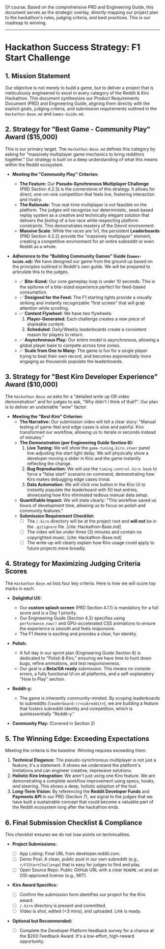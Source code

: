 Of course. Based on the comprehensive PRD and Engineering Guide, this document serves as the strategic overlay, directly mapping our project plan to the hackathon's rules, judging criteria, and best practices. This is our roadmap to winning.

---

# Hackathon Success Strategy: F1 Start Challenge

## 1. Mission Statement

Our objective is not merely to build a game, but to deliver a project that is meticulously engineered to excel in every category of the Reddit & Kiro Hackathon. This document synthesizes our Product Requirements Document (PRD) and Engineering Guide, aligning them directly with the explicit goals, judging criteria, and submission requirements outlined in the `Hackathon-Base.md` and `Games-Guide.md`.

## 2. Strategy for "Best Game - Community Play" Award ($15,000)

This is our primary target. The `Hackathon-Base.md` defines this category by asking for "massively multiplayer game mechanics to bring redditors together." Our strategy is built on a deep understanding of what this means within the Reddit ecosystem.

- **Meeting the "Community Play" Criterion:**

  - **The Feature:** Our **Pseudo-Synchronous Multiplayer Challenge** (PRD Section 4.2.3) is the cornerstone of this strategy. It allows for direct, one-on-one competition that feels live, fostering interaction and rivalry.
  - **The Rationale:** True real-time multiplayer is not feasible on the platform. The judges will recognize our deterministic, seed-based replay system as a creative and technically elegant solution that delivers the _feeling_ of a live race while respecting platform constraints. This demonstrates mastery of the Devvit environment.
  - **Massive Scale:** While the races are 1v1, the persistent **Leaderboards** (PRD Section 4.2.2) provide the "massively multiplayer" element, creating a competitive environment for an entire subreddit or even Reddit as a whole.

- **Adherence to the "Building Community Games" Guide (`Games-Guide.md`):**
  We have designed our game from the ground up based on the principles outlined in Reddit's own guide. We will be prepared to articulate this to the judges.
  - ✅ **Bite-Sized:** Our core gameplay loop is under 10 seconds. This is the epitome of a bite-sized experience perfect for feed-based consumption.
  - ✅ **Designed for the Feed:** The F1 starting lights provide a visually striking and instantly recognizable "first screen" that will grab attention while scrolling.
  - ✅ **Content Flywheel:** We have _two_ flywheels:
    1.  **Player-Generated:** Each challenge creates a new piece of shareable content.
    2.  **Scheduled:** Daily/Weekly leaderboards create a consistent reason for players to return.
  - ✅ **Asynchronous Play:** Our entire model is asynchronous, allowing a global player base to compete across time zones.
  - ✅ **Scale from One to Many:** The game is fun for a single player trying to beat their own record, and becomes exponentially more engaging as thousands populate the leaderboards.

## 3. Strategy for "Best Kiro Developer Experience" Award ($10,000)

The `Hackathon-Base.md` asks for a "detailed write up OR video demonstration" and for judges to ask, "Why didn’t I think of that?". Our plan is to deliver an undeniable "wow" factor.

- **Meeting the "Best Kiro" Criterion:**
  - **The Narrative:** Our submission video will tell a clear story: "Manual testing of game-feel and edge cases is slow and painful. Kiro transformed our workflow, allowing us to iterate in seconds instead of minutes."
  - **The Demonstration (per Engineering Guide Section 6):**
    1.  **Live Tuning:** We will show the `game-tuning.kiro.steer` panel live-adjusting the start light delay. We will physically show a developer moving a slider in Kiro and the game instantly reflecting the change.
    2.  **Bug Reproduction:** We will use the `timing-control.kiro.hook` to force a "false start" scenario on command, demonstrating how Kiro makes debugging edge cases trivial.
    3.  **Data Automation:** We will click one button in the Kiro UI to instantly populate the leaderboard with 50 test entries, showcasing how Kiro eliminated tedious manual data setup.
  - **Quantifiable Impact:** We will state clearly: "This workflow saved us hours of development time, allowing us to focus on polish and community features."
  - **Submission Requirement Checklist:**
    - [ ] The `/.kiro` directory will be at the project root and **will not** be in the `.gitignore` file. [cite: Hackathon-Base.md]
    - [ ] The video will be under three (3) minutes and contain no copyrighted music. [cite: Hackathon-Base.md]
    - [ ] The write-up will clearly explain how Kiro usage could apply to future projects more broadly.

## 4. Strategy for Maximizing Judging Criteria Scores

The `Hackathon-Base.md` lists four key criteria. Here is how we will score top marks in each.

- **Delightful UX:**

  - Our **custom splash screen** (PRD Section 4.1.1) is mandatory for a full score and is a Day 1 priority.
  - Our Engineering Guide (Section 4.2) specifies using `performance.now()` and GPU-accelerated CSS animations to ensure the experience is smooth and feels responsive.
  - The F1 theme is exciting and provides a clear, fun identity.

- **Polish:**

  - A full day in our sprint plan (Engineering Guide Section 8) is dedicated to "Polish & Kiro," ensuring we have time to hunt down bugs, refine animations, and test responsiveness.
  - Our goal is a **Beta/GA ready** submission. This means no console errors, a fully functional UI on all platforms, and a self-explanatory "How to Play" section.

- **Reddit-y:**

  - The game is inherently community-minded. By scoping leaderboards to subreddits (`leaderboard:r/<subreddit>`), we are building a feature that fosters subreddit identity and competition, which is quintessentially "Reddit-y."

- **Community Play:** (Covered in Section 2)

## 5. The Winning Edge: Exceeding Expectations

Meeting the criteria is the baseline. Winning requires exceeding them.

1.  **Technical Elegance:** The pseudo-synchronous multiplayer is not just a feature; it's a statement. It shows we understand the platform's limitations and can engineer creative, impressive solutions.
2.  **Holistic Kiro Integration:** We aren't just using one Kiro feature. We are demonstrating a complete workflow improvement using specs, hooks, _and_ steering. This shows a deep, holistic adoption of the tool.
3.  **Long-Term Vision:** By referencing the **Reddit Developer Funds** and **Payments API** in our PRD (Section 7), we signal to the judges that we have built a sustainable concept that could become a valuable part of the Reddit ecosystem long after the hackathon ends.

## 6. Final Submission Checklist & Compliance

This checklist ensures we do not lose points on technicalities.

- **Project Submissions:**

  - [ ] App Listing: Final URL from developer.reddit.com.
  - [ ] Demo Post: A clean, public post in our own subreddit (e.g., `r/F1StartChallenge`) that is easy for judges to find and play.
  - [ ] Open Source Repo: Public GitHub URL with a clear `README.md` and an OSI-approved license (e.g., MIT).

- **Kiro Award Specifics:**

  - [ ] Confirm the submission form identifies our project for the Kiro award.
  - [ ] `/.kiro` directory is present and committed.
  - [ ] Video is shot, edited (<3 mins), and uploaded. Link is ready.

- **Optional but Recommended:**
  - [ ] Complete the Developer Platform feedback survey for a chance at the $200 Feedback Award. It's a low-effort, high-reward opportunity.
